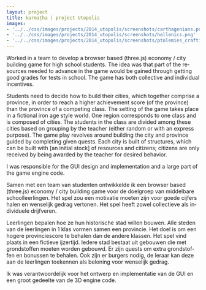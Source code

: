 ```yaml
---
layout: project
title: karmaṭha | project Utopolis
images: 
- '../../css/images/projects/2014_utopolis/screenshots/carthagenians.png'
- '../../css/images/projects/2014_utopolis/screenshots/hellenics.png'
- '../../css/images/projects/2014_utopolis/screenshots/ptolemies_crafting.png'
---
```


<script async src="https://pagead2.googlesyndication.com/pagead/js/adsbygoogle.js"></script>
<!-- wip -->
<ins class="adsbygoogle"
     style="display:block"
     data-ad-client="ca-pub-2585749878574535"
     data-ad-slot="8404002696"
     data-ad-format="auto"
     data-full-width-responsive="true"></ins>
<script>
     (adsbygoogle = window.adsbygoogle || []).push({});
</script>

<div lang="en">
  <p>
    Worked in a team to develop a browser based (three.js) economy / city building game for high school students. The idea was that part of the resources needed to advance in the game would be gained through getting good grades for tests in school. The game has both collective and individual incentives.
  </p>
  <p>
    Students need to decide how to build their cities, which together comprise a province, in order to reach a higher achievement score (of the province) than the province of a competing class. The setting of the game takes place in a fictional iron age style world. One region corresponds to one class and is composed of cities. The students in the class are divided among these cities based on grouping by the teacher (either random or with an express purpose). The game play revolves around building the city and province guided by completing given quests. Each city is built of structures, which can be built with [an initial stock] of resources and citizens; citizens are only received by being awarded by the teacher for desired behavior.
  </p>
  <p>
    I was responsible for the GUI design and implementation and a large part of the game engine code.
  </p>
</div>
<div lang="nl">
  <p>
    Samen met een team van studenten ontwikkelde ik een browser based (three.js) economy / city building game voor de doelgroep van middelbare schoolleerlingen. Het spel zou een motivatie moeten zijn voor goede cijfers halen en wenselijk gedrag vertonen. Het spel heeft zowel collectieve als individuele drijfveren.
  </p>
  <p>
    Leerlingen bepalen hoe ze hun historische stad willen bouwen. Alle steden van de leerlingen in 1 klas vormen samen een provincie. Het doel is om een hogere provinciescore te behalen dan de andere klassen. Het spel vind plaats in een fictieve ijzertijd. Iedere stad bestaat uit gebouwen die met grondstoffen moeten worden gebouwd. Er zijn quests om extra grondstoffen en bonussen te behalen. Ook zijn er burgers nodig, de leraar kan deze aan de leerlingen toekennen als beloning voor wenselijk gedrag.
  </p>
  <p>
    Ik was verantwoordelijk voor het ontwerp en implementatie van de GUI en een groot gedeelte van de 3D engine code.
  </p>
</div>

